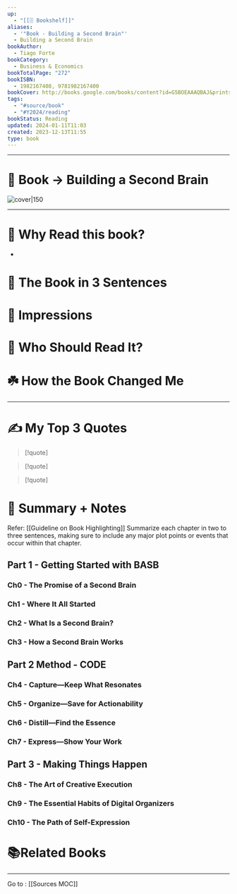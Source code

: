 ```yaml
---
up:
  - "[[🗄️ Bookshelf]]"
aliases:
  - '"Book - Building a Second Brain"'
  - Building a Second Brain
bookAuthor:
  - Tiago Forte
bookCategory:
  - Business & Economics
bookTotalPage: "272"
bookISBN:
  - 1982167408, 9781982167400
bookCover: http://books.google.com/books/content?id=G5BOEAAAQBAJ&printsec=frontcover&img=1&zoom=1&edge=curl&source=gbs_api
tags:
  - "#source/book"
  - "#Y2024/reading"
bookStatus: Reading
updated: 2024-01-11T11:03
created: 2023-12-13T11:55
type: book
---
```


--- 
# 📔 Book -> Building a Second Brain
![cover|150](http://books.google.com/books/content?id=G5BOEAAAQBAJ&printsec=frontcover&img=1&zoom=1&edge=curl&source=gbs_api)
___

# 🤔 Why Read this book?
- 

# 🚀 The Book in 3 Sentences

# 🎨 Impressions

# 👤 Who Should Read It?

# ☘️ How the Book Changed Me

---
# ✍️ My Top 3 Quotes
> [!quote]

> [!quote]

> [!quote]


# 📒 Summary + Notes
Refer: [[Guideline on Book Highlighting]]
Summarize each chapter in two to three sentences, making sure to include any major plot points or events that occur within that chapter. 

## Part 1 - Getting Started with BASB

### Ch0 - The Promise of a Second Brain
### Ch1 - Where It All Started
### Ch2 - What Is a Second Brain?
### Ch3 - How a Second Brain Works

## Part 2 Method - CODE

### Ch4 - Capture—Keep What Resonates
### Ch5 - Organize—Save for Actionability
### Ch6 - Distill—Find the Essence
### Ch7 - Express—Show Your Work

## Part 3 - Making Things Happen

### Ch8 - The Art of Creative Execution
### Ch9 - The Essential Habits of Digital Organizers
### Ch10 - The Path of Self-Expression


# 📚Related Books

---



Go to : [[Sources MOC]]